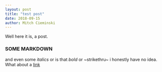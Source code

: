 ```yaml
---
layout: post
title: "test post"
date: 2018-09-15
author: Mitch Cieminski
---
```

Well here it is, a post.

### SOME MARKDOWN

and even some _italics_ or is that *bold* or ~strikethru~ i honestly have no idea. What about a [link](https://giant.gfycat.com/RichUglyBarnowl.gif)